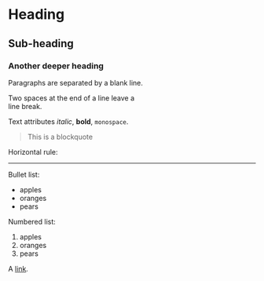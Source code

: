# Heading
## Sub-heading
### Another deeper heading
 
Paragraphs are separated
by a blank line.

Two spaces at the end of a line leave a  
line break.

Text attributes _italic_, **bold**, `monospace`.

> This is a blockquote

Horizontal rule:

---

Bullet list:

  * apples
  * oranges
  * pears

Numbered list:

  1. apples
  2. oranges
  3. pears

A [link](http://example.com).
